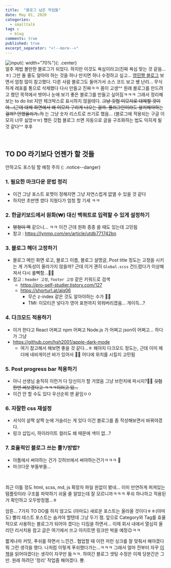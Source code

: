 ```yaml
---
title:  "블로그 남은 작업들"
date: May 01, 2020
categories:
  - smalltalk
tags :
  - blog
comments: true
published: true
excerpt_separator: "<!--more-->"
---
```

![input](https://media1.tenor.com/images/9e76bb3d399df620084ed34067a8f0dd/tenor.gif?itemid=5027509){: width="70%"}{: .center}<br>
얼추 제법 볼만한 블로그가 되었다. 하지만 이것도 욕심이라고(진짜 욕심 맞는 것 같음...ㅎ) 그만 둘 줄도 알아야 하는 것을 하나 만지면 하나 수정하고 싶고... [영민쨩 블로그](http://baekyeongmin.github.io/ "Yeongmin's Blog") 보면서 엄청 많이 참고했다. 다른 사람 블로그도 들어가서 소스 코드 보고 쌩 난리... 무식하게 레포를 통으로 삭제했다 다시 만들고 진짜ㅋㅋ 몸이 고생^^ 원래 블로그를 만드려고 했던 목적에서 벗어나 눈에 보기 좋은 블로그를 만들고 싶어짐ㅋㅋㅋ 그래서 정리해보는 to do list 지만 체크박스로 표시하지 않을테다.<!--more--> ~~그냥 깃헙 이모지로 대체할 것이야...(근데 대체 화면에서 왜 이모지 구리게 나오는 걸까. 플러그인이라도 설치해야하는 걸까? 안했을리가..?)~~ 는 그냥 숫자 리스트로 쓰기로 했음... (블로그에 적용되는 구글 이모지 너무 싫엉ㅠㅠ) 쨌든 깃헙 블로그 쓰면 자동으로 글을 구조화하는 법도 익히게 될 것 같다^^ 후후  

<br>

## TO DO 라기보다 언젠가 할 것들
안하고도 포스팅 할 예정 주의
{: .notice--danger}

### 1. 필요한 마크다운 문법 정리
- 이건 그냥 포스트 포맷이 정해지면 그냥 자연스럽게 없앨 수 있을 것 같다
- 하지만 초반엔 썼다 지웠다가 엄청 할 기세 ㅋㅋ

### 2. 한글키보드에서 원화(₩) 대신 백쿼트로 입력할 수 있게 설정하기
- ~~멍청이 맥~~ 같으니... ㅋㅋ 이건 근데 원화 종종 쓸 때도 있는데 고민됨
- 참고 : <https://lynmp.com/en/article/utdb771742bn>

### 3. 블로그 헤더 고정하기
- 블로그 메인 화면 로고, 블로그 이름, 블로그 설명글, Post title 정도는 고정을 시키는 게 가독성이 올라가지 않을까? 근데 이거 괜히 `Global.scss` 건드렸다가 이상해져서 다시 롤빽함...:woman_facepalming:
- 참고 : `header 고정`, `footer 고정` 같은 키워드로 검색
  - <https://pro-self-studier.tistory.com/127>
  - <https://shorturl.at/alq06>
    - 무슨 z-index 같은 것도 알아야하는 수가 :woman_facepalming:
    - TMI: 이모티콘 넣다가 영어 표현까지 외워버리겠음... 개이득...?
    
### 4. 다크모드 적용하기
- 이거 한다고 React 어쩌고 npm 어쩌고 Node.js 가 어쩌고 json이 어쩌고... 하다가 그냥
- <https://github.com/hsh2001/apple-dark-mode>
  - 여기 참고해서 해보면 좋을 것 같다...ㅎ 해야지 다크모드 정도는, 근데 이미 헤더에 네비게이션 바가 있어서 :woman_facepalming: 어디에 위치를 시킬지 고민됨
  
### 5. Post progress bar 적용하기
- 아니 선생님 솔직히 이런거 다 당신이가 할 거였음 그냥 브런치에 파시지?:woman_shrugging:	~~깃헙 한번 써보겠다고 ㅋㅋㅋ이러고 있...~~
- 이건 안 할 수도 있다 우선순위 맨 끝임ㅇㅇ

### 6. 자잘한 css 재설정
- 서식이 살짝 살짝 눈에 거슬리는 게 있다 이건 블로그를 좀 작성해보면서 바꿔야겠다.
- 링크 삽입시, 하이라이트 컬러도 왜 때문에 색이 없...?

### 7. 효율적인 블로그 쓰는 툴?/방법?
- 아톰에서 써야하는 건가 깃허브에서 써야하는건가ㅋㅋㅋ :thinking:
- 마크다운 부들부들...

<br>

최근 이틀 정도 html, scss, md, js 확장자 파일 원없이 봤네... 이미 만연하게 퍼져있는 템플릿이라 구조를 파악하기 쉬울 줄 알았는데 잘 모르니까ㅋㅋㅋ 푸쉬 하나하고 적용된 거 확인하고 오두방정잼...ㅎ  

암튼... 7가지 TO DO를 하지 않고도 (아마도) 새로운 포스트는 올라올 것이다ㅎㅎ(아마도) 빨리 테스트 포스트는 숨겨야 할텐데 그냥 두기 잼. 앞으로 Category와 Tag를 효율적으로 사용하는 블로그가 되어야 겠다는 다짐을 하면서... 이제 회사 내에서 열심히 올리던 리서치용 참고 글은 여기에서 쓰고 아지트엔 링크만 박을 예정:wink:ㅋㅋ  

짧게나마 커밋, 푸쉬를 하면서 느낀건.. 협업할 때 이런 저런 싱크를 잘 맞춰서 해야겠다 뭐 그런 생각을 했다. 나처럼 이렇게 푸쉬했다가는...ㅋㅋㅋ 그래서 얼마 전부터 자꾸 [이 책](http://www.yes24.com/Product/Goods/85382769?Acode=101)을 읽어야겠다는 생각이 자꾸만 듦ㅋㅋ. 하여간 블로그 셋팅 수정은 이제 당분간은 그만. 원래 하려던 '정리' 작업좀 해야겠다. 뿅.
  

